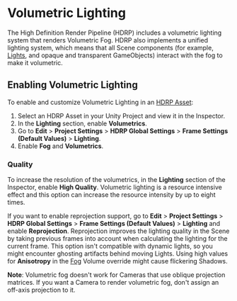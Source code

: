 # Volumetric Lighting

The High Definition Render Pipeline (HDRP) includes a volumetric lighting system that renders Volumetric Fog. HDRP also implements a unified lighting system, which means that all Scene components (for example, [Lights](Light-Component.md), and opaque and transparent GameObjects) interact with the fog to make it volumetric.

## Enabling Volumetric Lighting

To enable and customize Volumetric Lighting in an [HDRP Asset](HDRP-Asset.md):

1. Select an HDRP Asset in your Unity Project and view it in the Inspector.
2. In the **Lighting** section, enable **Volumetrics**.
3. Go to **Edit** > **Project Settings** > **HDRP Global Settings** > **Frame Settings (Default Values)** > **Lighting**.
4. Enable **Fog** and **Volumetrics**.

### Quality

To increase the resolution of the volumetrics, in the **Lighting** section of the Inspector, enable **High Quality**. Volumetric lighting is a resource intensive effect and this option can increase the resource intensity by up to eight times.

If you want to enable reprojection support, go to **Edit** > **Project Settings** > **HDRP Global Settings** > **Frame Settings (Default Values)** >  **Lighting** and enable **Reprojection**. Reprojection improves the lighting quality in the Scene by taking previous frames into account when calculating the lighting for the current frame. This option isn't compatible with dynamic lights, so you might encounter ghosting artifacts behind moving Lights. Using high values for **Anisotropy** in the [Fog](Override-Fog.md) Volume override might cause flickering Shadows.

**Note**: Volumetric fog doesn't work for Cameras that use oblique projection matrices. If you want a Camera to render volumetric fog, don't assign an off-axis projection to it.
